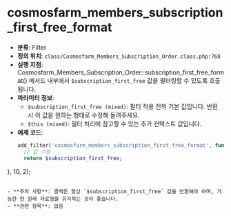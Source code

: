 # cosmosfarm_members_subscription_first_free_format

- **분류**: Filter
- **정의 위치**: `class/Cosmosfarm_Members_Subscription_Order.class.php:768`
- **실행 지점**: Cosmosfarm_Members_Subscription_Order::subscription_first_free_format() 메서드 내부에서 `$subscription_first_free` 값을 필터링할 수 있도록 호출됩니다.
- **파라미터 정보**:
  - `$subscription_first_free (mixed)`: 필터 적용 전의 기본 값입니다. 반환 시 이 값을 원하는 형태로 수정해 돌려주세요.
  - `$this (mixed)`: 필터 처리에 참고할 수 있는 추가 컨텍스트 값입니다.
- **예제 코드**:
  ```php
  add_filter('cosmosfarm_members_subscription_first_free_format', function($subscription_first_free, $this) {
    // 값 수정
    return $subscription_first_free;
}, 10, 2);
  ```

- **주의 사항**: 콜백은 항상 `$subscription_first_free` 값을 반환해야 하며, 가능한 한 원래 자료형을 유지하는 것이 좋습니다.
- **관련 항목**: 없음
